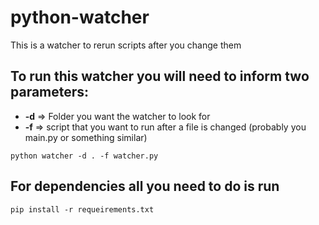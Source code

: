 # python-watcher
This is a watcher to rerun scripts after you change them

## To run this watcher you will need to inform two parameters:
  * **-d** => Folder you want the watcher to look for
  * **-f** => script that you want to run after a file is changed (probably you main.py or something similar)

  ```
  python watcher -d . -f watcher.py  
  ```

## For dependencies all you need to do is run
```
pip install -r requeirements.txt
```
